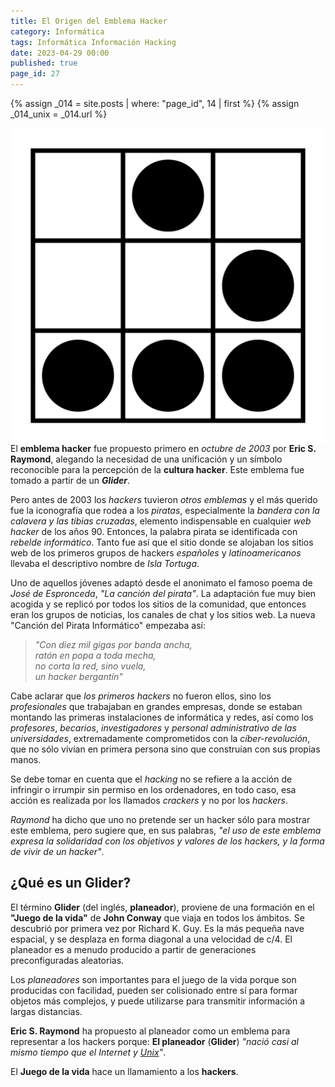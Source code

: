 ```yaml
---
title: El Origen del Emblema Hacker
category: Informática
tags: Informática Información Hacking
date: 2023-04-29 00:00
published: true
page_id: 27
---
```


{% assign _014 = site.posts | where: "page_id", 14 | first %}
{% assign _014_unix = _014.url %}

<img class="img-glider" src="/assets/images/027/glider.png" align="right">

El **emblema hacker** fue propuesto primero en *octubre de 2003* por **Eric S. Raymond**, alegando la necesidad de una unificación y un símbolo reconocible para la percepción de la **cultura hacker**. Este emblema fue tomado a partir de un **_Glider_**.

Pero antes de 2003 los *hackers* tuvieron *otros emblemas* y el más querido fue la iconografía que rodea a los *piratas*, especialmente la *bandera con la calavera y las tibias cruzadas*, elemento indispensable en cualquier *web hacker* de los años 90. Entonces, la palabra pirata se identificada con *rebelde informático*. Tanto fue así que el sitio donde se alojaban los sitios web de los primeros grupos de hackers *españoles* y *latinoamericanos* llevaba el descriptivo nombre de *Isla Tortuga*.

Uno de aquellos jóvenes adaptó desde el anonimato el famoso poema de *José de Espronceda*, *"La canción del pirata"*. La adaptación fue muy bien acogida y se replicó por todos los sitios de la comunidad, que entonces eran los grupos de noticias, los canales de chat y los sitios web. La nueva "Canción del Pirata Informático" empezaba así:

> *"Con diez mil gigas por banda ancha,*<br>
> *ratón en popa a toda mecha,*<br>
> *no corta la red, sino vuela,*<br>
> *un hacker bergantín"*

Cabe aclarar que *los primeros hackers* no fueron ellos, sino los *profesionales* que trabajaban en grandes empresas, donde se estaban montando las primeras instalaciones de informática y redes, así como los *profesores*, *becarios*, *investigadores* y *personal administrativo de las universidades*, extremadamente comprometidos con la *cíber-revolución*, que no sólo vivían en primera persona sino que construían con sus propias manos.

Se debe tomar en cuenta que el *hacking* no se refiere a la acción de infringir o irrumpir sin permiso en los ordenadores, en todo caso, esa acción es realizada por los llamados *crackers* y no por los *hackers*.

*Raymond* ha dicho que uno no pretende ser un hacker sólo para mostrar este emblema, pero sugiere que, en sus palabras, *"el uso de este emblema expresa la solidaridad con los objetivos y valores de los hackers, y la forma de vivir de un hacker"*.

<div id="Glider"></div>

## ¿Qué es un Glider?

El término **Glider** (del inglés, **planeador**), proviene de una formación en el **"Juego de la vida"** de **John Conway** que viaja en todos los ámbitos. Se descubrió por primera vez por Richard K. Guy. Es la más pequeña nave espacial, y se desplaza en forma diagonal a una velocidad de c/4. El planeador es a menudo producido a partir de generaciones preconfiguradas aleatorias.

Los *planeadores* son importantes para el juego de la vida porque son producidas con facilidad, pueden ser colisionado entre sí para formar objetos más complejos, y puede utilizarse para transmitir información a largas distancias.

**Eric S. Raymond** ha propuesto al planeador como un emblema para representar a los hackers porque: **El planeador** (**Glider**) _"nació casi al mismo tiempo que el Internet y <a href="{{_014_unix}}">Unix</a>"_.

El **Juego de la vida** hace un llamamiento a los **hackers**.
